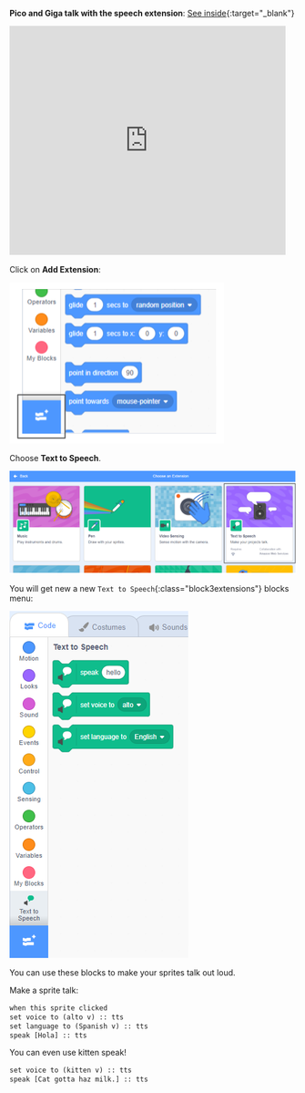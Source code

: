 **Pico and Giga talk with the speech extension**: [See inside](https://scratch.mit.edu/projects/499373708/editor){:target="_blank"}

<div class="scratch-preview">
  <iframe allowtransparency="true" width="485" height="402" src="https://scratch.mit.edu/projects/embed/499373708/?autostart=false" frameborder="0"></iframe>
</div>

Click on **Add Extension**:

![The 'Add Extension' button.](images/add-extension.png)

Choose **Text to Speech**.

![The 'Text to Speech' extension highlighted.](images/text-to-speech.png)

You will get new a new `Text to Speech`{:class="block3extensions"} blocks menu:

![The 'Text to Speech' blocks menu.](images/text-to-speech-blocks.png)

You can use these blocks to make your sprites talk out loud.

Make a sprite talk:

```blocks3
when this sprite clicked
set voice to (alto v) :: tts
set language to (Spanish v) :: tts
speak [Hola] :: tts
```

You can even use kitten speak!

```blocks3
set voice to (kitten v) :: tts
speak [Cat gotta haz milk.] :: tts
```
